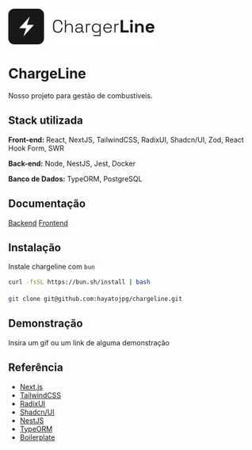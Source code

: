 ![Logo](./.github/assets/logo.svg)

# ChargeLine

Nosso projeto para gestão de combustíveis.

## Stack utilizada

**Front-end:** React, NextJS, TailwindCSS, RadixUI, Shadcn/UI, Zod, React Hook Form, SWR

**Back-end:** Node, NestJS, Jest, Docker

**Banco de Dados:** TypeORM, PostgreSQL

## Documentação

[Backend](./backend/README.md)
[Frontend](./frontend/README.md)

## Instalação

Instale chargeline com `bun`

```bash
curl -fsSL https://bun.sh/install | bash

git clone git@github.com:hayatojpg/chargeline.git
```

## Demonstração

Insira um gif ou um link de alguma demonstração

## Referência

- [Next.js](https://nextjs.org/docs)
- [TailwindCSS](https://tailwindcss.com/)
- [RadixUI](https://www.radix-ui.com/)
- [Shadcn/UI](https://ui.shadcn.com/)
- [NestJS](https://nestjs.com/)
- [TypeORM](https://www.npmjs.com/package/typeorm)
- [Boilerplate](https://github.com/brocoders/nestjs-boilerplate)
